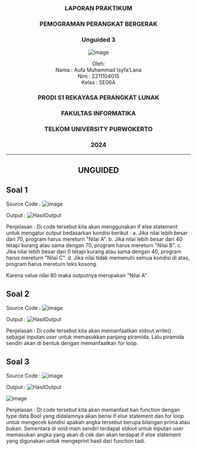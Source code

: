 <div align="center">

### LAPORAN PRAKTIKUM

### PEMOGRAMAN PERANGKAT BERGERAK

### Unguided 3

![image](https://github.com/user-attachments/assets/2948daec-1e7a-4765-8f23-df638a387c87)

Oleh:  
Nama : Aufa Muhammad Isyfa’Lana  
Nim : 2211104015  
Kelas : SE06A

### PRODI S1 REKAYASA PERANGKAT LUNAK  
### FAKULTAS INFORMATIKA  
### TELKOM UNIVERSITY PURWOKERTO  
### 2024

</div>

---
<div align="center">

## UNGUIDED
</div>

## Soal 1
Source Code : 
![image](https://github.com/user-attachments/assets/eeab4822-8d4d-4422-9174-6dd095600896)

Output : 
![HasilOutput](https://github.com/user-attachments/assets/4917b692-54ec-4733-8fa5-a6ce71d2ff13)

Penjelasan : 
Di code tersebut kita akan menggunakan if else statement untuk mengatur output bedasarkan kondisi berikut :
a. Jika nilai lebih besar dari 70, program harus mereturn "Nilai A". 
b. Jika nilai lebih besar dari 40 tetapi kurang atau sama dengan 70, program harus 
mereturn "Nilai B". 
c. Jika nilai lebih besar dari 0 tetapi kurang atau sama dengan 40, program harus 
mereturn "Nilai C". 
d. Jika nilai tidak memenuhi semua kondisi di atas, program harus mereturn teks 
kosong. 

Karena value nilai 80 maka outputnya merupakan "Nilai A"

## Soal 2
Source Code :
![image](https://github.com/user-attachments/assets/c755eb79-fc60-4e91-8de0-0517f7779fa3)


Output :
![HasilOutput](https://github.com/user-attachments/assets/fc335735-ef44-4947-8165-ae27c9be45ca)

Penjelasan :
Di code tersebut kita akan memanfaatkan stdout.write() sebagai inputan user untuk memasukkan panjang piramida. Lalu piramida sendiri akan di bentuk dengan memanfaatkan for loop.

## Soal 3 
Source Code :
![image](https://github.com/user-attachments/assets/997db79f-604b-46f8-a193-a0a7559055fd)

Output :
![HasilOutput](https://github.com/user-attachments/assets/17ad4e69-cafe-4123-838f-53d6e1dd1ad7)

![image](https://github.com/user-attachments/assets/7e996d07-c7e3-4b57-ac0c-b455b04cf6c9)

Penjelasan : 
Di code tersebut kita akan memanfaat kan function dengan type data Bool yang didalamnya akan berisi if else statement dan for loop untuk mengecek kondisi apakah angka tersebut berupa bilangan prima atau bukan. Sementara di void main sendiri terdapat stdout untuk inputan user memasukan angka yang akan di cek dan akan terdapat if else statement yang digunakan untuk mengeprint hasil dari function tadi. 

